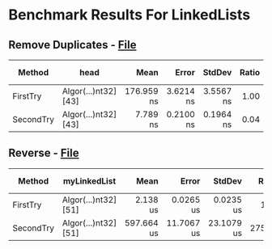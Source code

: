 # Benchmark Results For LinkedLists

## Remove Duplicates - [File](src/Algorithms/LinkedLists/RemoveDups.cs)

|    Method |                 head |       Mean |     Error |    StdDev | Ratio |  Gen 0 | Gen 1 | Gen 2 | Allocated |
|---------- |--------------------- |-----------:|----------:|----------:|------:|-------:|------:|------:|----------:|
|  FirstTry | Algor(...)nt32] [43] | 176.959 ns | 3.6214 ns | 3.5567 ns |  1.00 | 0.0801 |     - |     - |     336 B |
| SecondTry | Algor(...)nt32] [43] |   7.789 ns | 0.2100 ns | 0.1964 ns |  0.04 |      - |     - |     - |         - |

## Reverse - [File](src/Algorithms/LinkedLists/Reverse.cs)

|    Method |         myLinkedList |       Mean |      Error |     StdDev |  Ratio | RatioSD | Gen 0 | Gen 1 | Gen 2 | Allocated |
|---------- |--------------------- |-----------:|-----------:|-----------:|-------:|--------:|------:|------:|------:|----------:|
|  FirstTry | Algor(...)nt32] [51] |   2.138 us |  0.0265 us |  0.0235 us |   1.00 |    0.00 |     - |     - |     - |         - |
| SecondTry | Algor(...)nt32] [51] | 597.664 us | 11.7067 us | 23.1079 us | 275.25 |    7.75 |     - |     - |     - |         - |